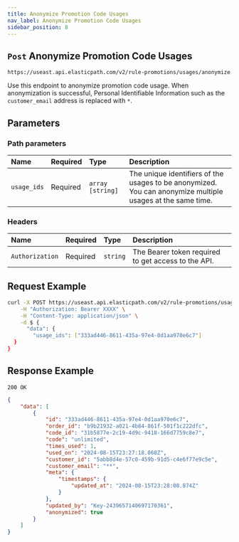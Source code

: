 ```yaml
---
title: Anonymize Promotion Code Usages
nav_label: Anonymize Promotion Code Usages
sidebar_position: 8
---
```


## `Post` Anonymize Promotion Code Usages

```http
https://useast.api.elasticpath.com/v2/rule-promotions/usages/anonymize

```

Use this endpoint to anonymize promotion code usage. When anonymization is successful, Personal Identifiable Information such as the `customer_email` address is replaced with `*`.

## Parameters

### Path parameters

| Name | Required | Type     | Description                      |
|:-----|:---------|:---------|:---------------------------------|
| `usage_ids` | Required | `array [string]` | The unique identifiers of the usages to be anonymized. You can anonymize multiple usages at the same time. |

### Headers

| Name            | Required | Type     | Description                          |
|:----------------|:---------|:---------|:-------------------------------------|
| `Authorization` | Required | `string` | The Bearer token required to get access to the API. |

## Request Example

```bash
curl -X POST https://useast.api.elasticpath.com/v2/rule-promotions/usages/anonymize \
    -H "Authorization: Bearer XXXX" \
    -H "Content-Type: application/json" \
    -d $ {
      "data": {
        "usage_ids": ["333ad446-8611-435a-97e4-0d1aa970e6c7"]
  }
}
```

## Response Example

`200 OK`

```json
{
    "data": [
        {
            "id": "333ad446-8611-435a-97e4-0d1aa970e6c7",
            "order_id": "b9b21932-a021-4b84-861f-501f1c222dfc",
            "code_id": "31b5877e-2c19-4d9c-9418-166d7759c8e7",
            "code": "unlimited",
            "times_used": 1,
            "used_on": "2024-08-15T23:27:18.068Z",
            "customer_id": "5abb8d4e-57c0-459b-91d5-c4e6f77e9c5e",
            "customer_email": "**",
            "meta": {
                "timestamps": {
                    "updated_at": "2024-08-15T23:28:08.874Z"
                }
            },
            "updated_by": "Key-2439657140697170361",
            "anonymized": true
        }
    ]
}
```